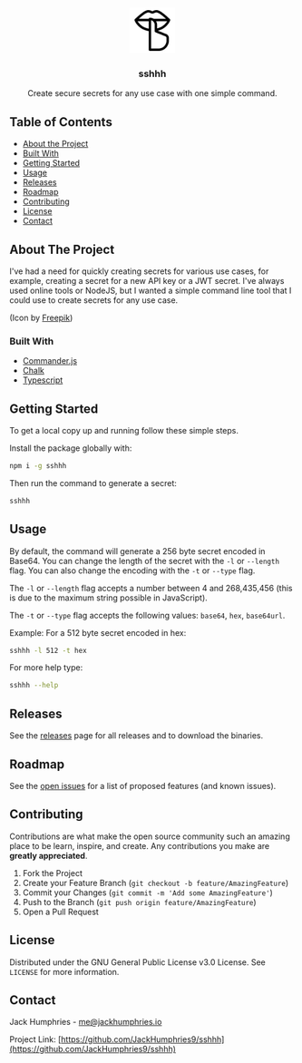 <!-- PROJECT LOGO -->
<br />
<p align="center">
  <a href="https://github.com/JackHumphries9/sshhh">
    <img src="./sshhh_icon.png" alt="Logo" width="80" height="80">
  </a>

  <h3 align="center">sshhh</h3>

  <p align="center">
    Create secure secrets for any use case with one simple command.
  </p>
</p>

<!-- TABLE OF CONTENTS -->

## Table of Contents

-   [About the Project](#about-the-project)
-   [Built With](#built-with)
-   [Getting Started](#getting-started)
-   [Usage](#usage)
-   [Releases](#releases)
-   [Roadmap](#roadmap)
-   [Contributing](#contributing)
-   [License](#license)
-   [Contact](#contact)

<!-- ABOUT THE PROJECT -->

## About The Project

I've had a need for quickly creating secrets for various use cases, for example, creating a secret for a new API key or a JWT secret. I've always used online tools or NodeJS, but I wanted a simple command line tool that I could use to create secrets for any use case.

(Icon by [Freepik](https://www.flaticon.com/free-icons/secret))

### Built With

-   [Commander.js](https://github.com/tj/commander.js)
-   [Chalk](https://github.com/chalk/chalk)
-   [Typescript](https://github.com/microsoft/TypeScript)

<!-- GETTING STARTED -->

## Getting Started

To get a local copy up and running follow these simple steps.

Install the package globally with:

```sh
npm i -g sshhh
```

Then run the command to generate a secret:

```sh
sshhh
```

## Usage

By default, the command will generate a 256 byte secret encoded in Base64. You can change the length of the secret with the `-l` or `--length` flag. You can also change the encoding with the `-t` or `--type` flag.

The `-l` or `--length` flag accepts a number between 4 and 268,435,456 (this is due to the maximum string possible in JavaScript).

The `-t` or `--type` flag accepts the following values: `base64`, `hex`, `base64url`.

Example: For a 512 byte secret encoded in hex:

```sh
sshhh -l 512 -t hex
```

For more help type:

```sh
sshhh --help
```

## Releases

See the [releases](https://github.com/JackHumphries9/sshhh/releases/) page for all releases and to download the binaries.

<!-- ROADMAP -->

## Roadmap

See the [open issues](https://github.com/JackHumphries9/sshhh/issues) for a list of proposed features (and known issues).

<!-- CONTRIBUTING -->

## Contributing

Contributions are what make the open source community such an amazing place to be learn, inspire, and create. Any contributions you make are **greatly appreciated**.

1. Fork the Project
2. Create your Feature Branch (`git checkout -b feature/AmazingFeature`)
3. Commit your Changes (`git commit -m 'Add some AmazingFeature'`)
4. Push to the Branch (`git push origin feature/AmazingFeature`)
5. Open a Pull Request

## License

Distributed under the GNU General Public License v3.0 License. See `LICENSE` for more information.

## Contact

Jack Humphries - me@jackhumphries.io

Project Link: [https://github.com/JackHumphries9/sshhh](https://github.com/JackHumphries9/sshhh)

<!-- Website Link: [https://getsocially.app](https://getsocially.app) -->
